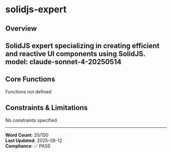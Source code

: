 # solidjs-expert

## Overview

SolidJS expert specializing in creating efficient and reactive UI components using SolidJS.
model: claude-sonnet-4-20250514
---

## Core Functions

Functions not defined

## Constraints & Limitations

No constraints specified



---
**Word Count**: 20/150  
**Last Updated**: 2025-08-12  
**Compliance**: ✅ PASS